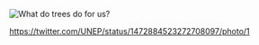 ![What do trees do for us?](What%20do%20trees%20do%20for%20us?.png)

https://twitter.com/UNEP/status/1472884523272708097/photo/1